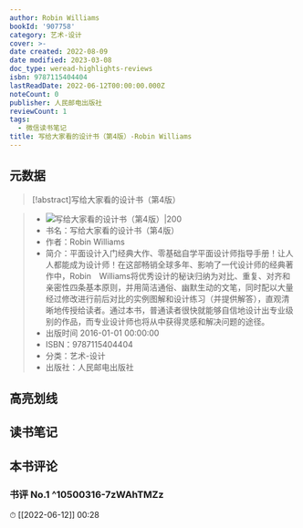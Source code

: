 ```yaml
---
author: Robin Williams
bookId: '907758'
category: 艺术-设计
cover: >-
date created: 2022-08-09
date modified: 2023-03-08
doc_type: weread-highlights-reviews
isbn: 9787115404404
lastReadDate: 2022-06-12T00:00:00.000Z
noteCount: 0
publisher: 人民邮电出版社
reviewCount: 1
tags:
  - 微信读书笔记
title: 写给大家看的设计书（第4版）-Robin Williams
---
```


## 元数据

>[!abstract]写给大家看的设计书（第4版）

> - ![写给大家看的设计书（第4版）|200](https://wfqqreader-1252317822.image.myqcloud.com/cover/758/907758/t7_907758.jpg)
> - 书名：写给大家看的设计书（第4版）
> - 作者：Robin Williams
> - 简介：平面设计入门经典大作、零基础自学平面设计师指导手册！让人人都能成为设计师！在这部畅销全球多年、影响了一代设计师的经典著作中，Robin　Williams将优秀设计的秘诀归纳为对比、重复、对齐和亲密性四条基本原则，并用简洁通俗、幽默生动的文笔，同时配以大量经过修改进行前后对比的实例图解和设计练习（并提供解答），直观清晰地传授给读者。通过本书，普通读者很快就能够自信地设计出专业级别的作品，而专业设计师也将从中获得灵感和解决问题的途径。
> - 出版时间 2016-01-01 00:00:00
> - ISBN：9787115404404
> - 分类：艺术-设计
> - 出版社：人民邮电出版社

## 高亮划线

## 读书笔记

## 本书评论

### 书评 No.1 ^10500316-7zWAhTMZz

⏱ [[2022-06-12]] 00:28
